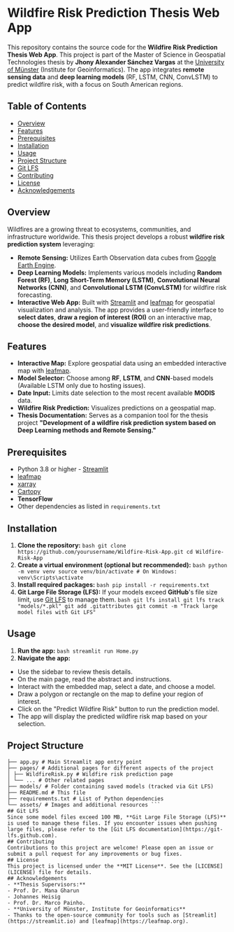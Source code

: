 # Wildfire Risk Prediction Thesis Web App 
This repository contains the source code for the **Wildfire Risk Prediction Thesis Web App**. This project is part of the Master of Science in Geospatial Technologies thesis by **Jhony Alexander Sánchez Vargas** at the [University of Münster](https://www.uni-muenster.de) (Institute for Geoinformatics). The app integrates **remote sensing data** and **deep learning models** (RF, LSTM, CNN, ConvLSTM) to predict wildfire risk, with a focus on South American regions. 
## Table of Contents 
- [Overview](#overview) 
- [Features](#features) 
- [Prerequisites](#prerequisites) 
- [Installation](#installation) 
- [Usage](#usage) 
- [Project Structure](#project-structure) 
- [Git LFS](#git-lfs) 
- [Contributing](#contributing) 
- [License](#license) 
- [Acknowledgements](#acknowledgements) 
## Overview 
Wildfires are a growing threat to ecosystems, communities, and infrastructure worldwide. This thesis project develops a robust **wildfire risk prediction system** leveraging: 
- **Remote Sensing:** Utilizes Earth Observation data cubes from [Google Earth Engine](https://earthengine.google.com). 
- **Deep Learning Models:** Implements various models including **Random Forest (RF)**, **Long Short-Term Memory (LSTM)**, **Convolutional Neural Networks (CNN)**, and **Convolutional LSTM (ConvLSTM)** for wildfire risk forecasting. 
- **Interactive Web App:** Built with [Streamlit](https://streamlit.io) and [leafmap](https://leafmap.org) for geospatial visualization and analysis.
 The app provides a user-friendly interface to **select dates**, **draw a region of interest (ROI)** on an interactive map, **choose the desired model**, and **visualize wildfire risk predictions**. 
 ## Features 
 - **Interactive Map:** Explore geospatial data using an embedded interactive map with [leafmap](https://leafmap.org). 
 - **Model Selector:** Choose among **RF**, **LSTM**, and **CNN**-based models (Available LSTM only due to hosting issues). 
 - **Date Input:** Limits date selection to the most recent available **MODIS** data. 
 - **Wildfire Risk Prediction:** Visualizes predictions on a geospatial map. 
 - **Thesis Documentation:** Serves as a companion tool for the thesis project **"Development of a wildfire risk prediction system based on Deep Learning methods and Remote Sensing."** 
 ## Prerequisites 
 - Python 3.8 or higher - [Streamlit](https://streamlit.io/) 
 - [leafmap](https://leafmap.org) 
 - [xarray](https://xarray.pydata.org) 
 - [Cartopy](https://scitools.org.uk/cartopy) 
 - **TensorFlow**  
 - Other dependencies as listed in `requirements.txt` 
 ## Installation 
 1. **Clone the repository:** 
 ```bash git clone https://github.com/yourusername/Wildfire-Risk-App.git cd Wildfire-Risk-App ``` 
 2. **Create a virtual environment (optional but recommended):** 
 ```bash python -m venv venv source venv/bin/activate # On Windows: venv\Scripts\activate ``` 
 3. **Install required packages:**
  ```bash pip install -r requirements.txt ``` 
  4. **Git Large File Storage (LFS):**
   If your models exceed **GitHub**'s file size limit, use [Git LFS](https://git-lfs.github.com) to manage them. 
   ```bash git lfs install git lfs track "models/*.pkl" git add .gitattributes git commit -m "Track large model files with Git LFS" ``` 
   ## Usage 
   1. **Run the app:** 
   ```bash streamlit run Home.py ``` 
   2. **Navigate the app:** 
   - Use the sidebar to review thesis details. 
   - On the main page, read the abstract and instructions. 
   - Interact with the embedded map, select a date, and choose a model. 
   - Draw a polygon or rectangle on the map to define your region of interest. 
   - Click on the "Predict Wildfire Risk" button to run the prediction model. 
   - The app will display the predicted wildfire risk map based on your selection. 
   ## Project Structure 
   ``` Wildfire-Risk-App/ 
   ├── app.py # Main Streamlit app entry point 
   ├── pages/ # Additional pages for different aspects of the project 
   │ ├── WildfireRisk.py # Wildfire risk prediction page 
   │ └── ... # Other related pages 
   ├── models/ # Folder containing saved models (tracked via Git LFS) 
   ├── README.md # This file 
   ├── requirements.txt # List of Python dependencies 
   └── assets/ # Images and additional resources ``` 
   ## Git LFS 
   Since some model files exceed 100 MB, **Git Large File Storage (LFS)** is used to manage these files. If you encounter issues when pushing large files, please refer to the [Git LFS documentation](https://git-lfs.github.com). 
   ## Contributing 
   Contributions to this project are welcome! Please open an issue or submit a pull request for any improvements or bug fixes. 
   ## License 
   This project is licensed under the **MIT License**. See the [LICENSE](LICENSE) file for details. 
   ## Acknowledgements 
   - **Thesis Supervisors:** 
   - Prof. Dr. Mana Gharun 
   - Johannes Heisig
   - Prof. Dr. Marco Painho.  
   - **University of Münster, Institute for Geoinformatics** 
   - Thanks to the open-source community for tools such as [Streamlit](https://streamlit.io) and [leafmap](https://leafmap.org). 